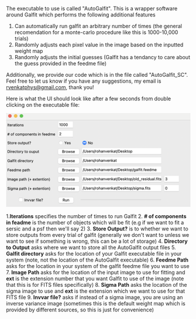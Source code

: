 The executable to use is called "AutoGalfit". This is a wrapper software around Galfit which performs the following additional features

1. Can automatically run galfit an arbitrary number of times (the general recomendation for a monte-carlo procedure like this is 1000-10,000 trials)
2. Randomly adjusts each pixel value in the image based on the inputted weight map
2. Randomly adjusts the initial guesses (Galfit has a tendancy to care about the guess provided in the feedme file)

Additionally, we provide our code which is in the file called "AutoGalfit_SC". Feel free to let us know if you have any suggestions, my email is rvenkatphys@gmail.com, thank you!

Here is what the UI should look like after a few seconds from double clicking on the executable file:

![UI](UI.png)

1.**Iterations** specifies the number of times to run Galfit
2. **# of components in feadme** is the number of objects which will be fit (e.g if we want to fit a sersic and a psf then we'll say 2)
3. **Store Output?** is to whether we want to store outputs from every trial of galfit (generally we don't want to unless we want to see if something is wrong, this can be a lot of storage)
4. **Directory to Output** asks where we want to store all the AutoGalfit output files
5. **Galfit directory** asks for the location of your Galfit executable file in your system (note, not the location of the AutoGalfit executable)
6. **Feedme Path** asks for the location in your system of the galfit feedme file you want to use  
7. **Image Path** asks for the location of the input image to use for fitting and **ext** is the extension number that you want Galfit to use of the image (note that this is for FITS files specifically)
8. **Sigma Path** asks the location of the sigma image to use and **ext** is the extension which we want to use for that FITS file
9. **Invvar file?** asks if instead of a sigma image, you are using an inverse variance image (sometimes this is the default weight map which is provided by different sources, so this is just for convenience) 